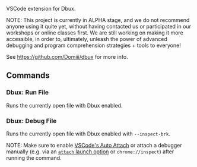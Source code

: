 VSCode extension for Dbux. 

NOTE: This project is currently in ALPHA stage, and we do not recommend anyone using it quite yet, without having contacted us or participated in our workshops or online classes first. We are still working on making it more accessible, in order to, ultimately, unleash the power of advanced debugging and program comprehension strategies + tools to everyone!

See https://github.com/Domiii/dbux for more info.


## Commands

### Dbux: Run File
Runs the currently open file with Dbux enabled.

### Dbux: Debug File
Runs the currently open file with Dbux enabled with `--inspect-brk`.

NOTE: Make sure to enable [VSCode's Auto Attach](https://code.visualstudio.com/docs/nodejs/nodejs-debugging#_auto-attach-feature) or attach a debugger manually (e.g. via an [`attach` launch option](https://code.visualstudio.com/docs/editor/debugging#_launch-versus-attach-configurations) or `chrome://inspect`) after running the command.


